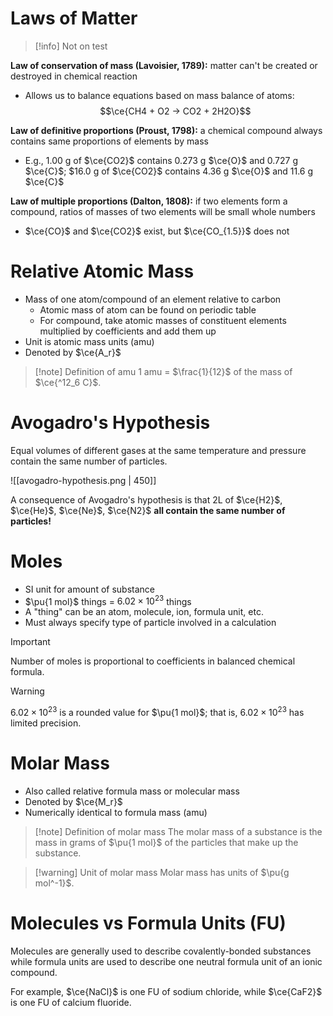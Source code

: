# Laws of Matter

> [!info] Not on test

**Law of conservation of mass (Lavoisier, 1789):** matter can't be created or destroyed in chemical reaction

- Allows us to balance equations based on mass balance of atoms:
  $$\ce{CH4 + O2 -> CO2 + 2H2O}$$

**Law of definitive proportions (Proust, 1798):** a chemical compound always contains same proportions of elements by mass

- E.g., 1.00 g of $\ce{CO2}$ contains 0.273 g $\ce{O}$ and 0.727 g $\ce{C}$; $16.0 g of $\ce{CO2}$ contains 4.36 g $\ce{O}$ and 11.6 g $\ce{C}$

**Law of multiple proportions (Dalton, 1808):** if two elements form a compound, ratios of masses of two elements will be small whole numbers

- $\ce{CO}$ and $\ce{CO2}$ exist, but $\ce{CO_{1.5}}$ does not

# Relative Atomic Mass

- Mass of one atom/compound of an element relative to carbon
	- Atomic mass of atom can be found on periodic table
	- For compound, take atomic masses of constituent elements multiplied by coefficients and add them up
- Unit is atomic mass units (amu)
- Denoted by $\ce{A_r}$

> [!note] Definition of amu
> 1 amu = $\frac{1}{12}$ of the mass of $\ce{^12_6 C}$.

# Avogadro's Hypothesis

Equal volumes of different gases at the same temperature and pressure contain the same number of particles.

![[avogadro-hypothesis.png | 450]]

A consequence of Avogadro's hypothesis is that 2L of $\ce{H2}$, $\ce{He}$, $\ce{Ne}$, $\ce{N2}$ **all contain the same number of particles!**

# Moles

- SI unit for amount of substance
- $\pu{1 mol}$ things = $6.02 \times 10^{23}$ things
- A "thing" can be an atom, molecule, ion, formula unit, etc.
- Must always specify type of particle involved in a calculation

> [!important]
> Number of moles is proportional to coefficients in balanced chemical formula.

> [!warning]
> $6.02 \times 10^{23}$ is a rounded value for $\pu{1 mol}$; that is, $6.02 \times 10^{23}$ has limited precision.

# Molar Mass

- Also called relative formula mass or molecular mass
- Denoted by $\ce{M_r}$
- Numerically identical to formula mass (amu)

> [!note] Definition of molar mass
> The molar mass of a substance is the mass in grams of $\pu{1 mol}$ of the particles that make up the substance.

> [!warning] Unit of molar mass
> Molar mass has units of $\pu{g mol^-1}$.

# Molecules vs Formula Units (FU)

Molecules are generally used to describe covalently-bonded substances while formula units are used to describe one neutral formula unit of an ionic compound.

For example, $\ce{NaCl}$ is one FU of sodium chloride, while $\ce{CaF2}$ is one FU of calcium fluoride.
